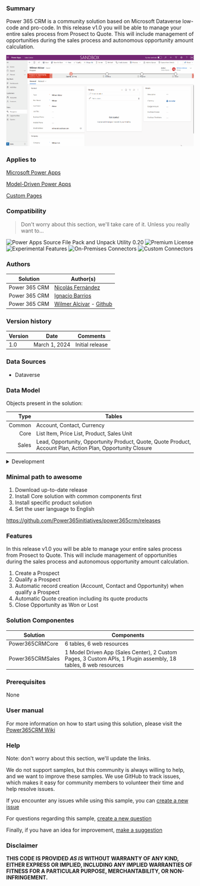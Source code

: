 ### Summary
Power 365 CRM is a community solution based on Microsoft Dataverse low-code and pro-code.
In this release v1.0 you will be able to manage your entire sales process from Prosect to Quote. This will include management of opportunities during the sales process and autonomous opportunity amount calculation.

![](https://github.com/Power365initiatives/power365crm/raw/master/assets/Power365CRMSales.gif)

### Applies to

[Microsoft Power Apps](https://learn.microsoft.com/en-us/power-apps/)

[Model-Driven Power Apps](https://learn.microsoft.com/en-us/power-apps/maker/model-driven-apps/)

[Custom Pages](https://learn.microsoft.com/en-us/power-apps/maker/model-driven-apps/model-app-page-overview)

### Compatibility

> Don't worry about this section, we'll take care of it. Unless you really want to...

![Power Apps Source File Pack and Unpack Utility 0.20](https://img.shields.io/badge/Packing%20Tool-0.20-green.svg)
![Premium License](https://img.shields.io/badge/Premium%20License-Not%20Required-green.svg "Premium Power Apps license not required")
![Experimental Features](https://img.shields.io/badge/Experimental%20Features-No-green.svg "Does not rely on experimental features")
![On-Premises Connectors](https://img.shields.io/badge/On--Premises%20Connectors-No-green.svg "Does not use on-premise connectors")
![Custom Connectors](https://img.shields.io/badge/Custom%20Connectors-Not%20Required-green.svg "Does not use custom connectors")

### Authors

Solution|Author(s)
--------|---------
Power 365 CRM | [Nicolás Fernández](https://www.linkedin.com/in/nfernandezba/)
Power 365 CRM | [Ignacio Barrios](https://www.linkedin.com/in/ignaciobarriosantos/)
Power 365 CRM | [Wilmer Alcivar](https://www.linkedin.com/in/wilmeralcivar/) - [Github](https://github.com/walcivar)

### Version history

Version|Date|Comments
-------|----|--------
1.0|March 1, 2024|Initial release

### Data Sources

* Dataverse
  
### Data Model

Objects present in the solution:

  Type | Tables |
|-----:|-----------|
| Common | Account, Contact, Currency |
| Core | List Item, Price List, Product, Sales Unit |
| Sales | Lead, Opportunity, Opportunity Product, Quote, Quote Product, Account Plan, Action Plan, Opportunity Closure |


<details>
<summary>Development</summary>

| Rank | Name |
|-----:|-----------|
|WebResources| opportunity, quote, enums, helpers, ribbon |
|Custom APIs| CloseOpportunity, CreateQuoteFromOpp, QualifyProspect |
|Plugins| OpportunityPostOp, OpportunityProductPostOp, QUoteProductPostOp |

</details>

### Minimal path to awesome

1. Download up-to-date release
2. Install Core solution with common components first
3. Install specific product solution
4. Set the user language to English

   
https://github.com/Power365initiatives/power365crm/releases

### Features
In this release v1.0 you will be able to manage your entire sales process from Prosect to Quote. This will include management of opportunities during the sales process and autonomous opportunity amount calculation.
1. Create a Prospect
2. Qualify a Prospect
3. Automatic record creation (Account, Contact and Opportunity) when qualify a Prospect
4. Automatic Quote creation including its quote products
5. Close Opportunity as Won or Lost

### Solution Componentes

Solution|Components
--------|---------
Power365CRMCore | 6 tables, 6 web resources
Power365CRMSales | 1 Model Driven App (Sales Center), 2 Custom Pages, 3 Custom APIs, 1 Plugin assembly, 18 tables, 8 web resources

### Prerequisites
None

### User manual
For more information on how to start using this solution, please visit the [Power365CRM Wiki](https://github.com/Power365initiatives/power365crm/wiki)

### Help
Note: don't worry about this section, we'll update the links.

We do not support samples, but this community is always willing to help, and we want to improve these samples. We use GitHub to track issues, which makes it easy for community members to volunteer their time and help resolve issues.

If you encounter any issues while using this sample, you can [create a new issue](https://github.com/pnp/powerapps-samples/issues/new?assignees=&labels=Needs%3A+Triage+%3Amag%3A%2Ctype%3Abug-suspected&template=bug-report.yml&sample=YOURSAMPLENAME&authors=@YOURGITHUBUSERNAME&title=YOURSAMPLENAME%20-%20)

For questions regarding this sample, [create a new question](https://github.com/pnp/powerapps-samples/issues/new?assignees=&labels=Needs%3A+Triage+%3Amag%3A%2Ctype%3Abug-suspected&template=question.yml&sample=YOURSAMPLENAME&authors=@YOURGITHUBUSERNAME&title=YOURSAMPLENAME%20-%20)

Finally, if you have an idea for improvement, [make a suggestion](https://github.com/pnp/powerapps-samples/issues/new?assignees=&labels=Needs%3A+Triage+%3Amag%3A%2Ctype%3Abug-suspected&template=suggestion.yml&sample=YOURSAMPLENAME&authors=@YOURGITHUBUSERNAME&title=YOURSAMPLENAME%20-%20)

### Disclaimer

**THIS CODE IS PROVIDED *AS IS* WITHOUT WARRANTY OF ANY KIND, EITHER EXPRESS OR IMPLIED, INCLUDING ANY IMPLIED WARRANTIES OF FITNESS FOR A PARTICULAR PURPOSE, MERCHANTABILITY, OR NON-INFRINGEMENT.**
